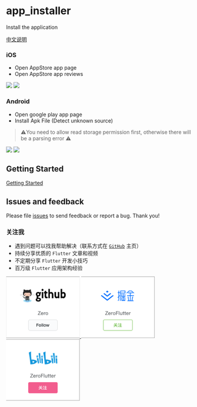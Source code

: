 # app_installer

Install the application

[中文说明](https://github.com/BytesZero/app_installer/tree/master/README_CN.md)

### iOS

* Open AppStore app page
* Open AppStore app reviews

 <img src="https://raw.githubusercontent.com/BytesZero/app_installer/develop/images/iOS_Go_Store.gif" width="220"/>
<img src="https://raw.githubusercontent.com/BytesZero/app_installer/develop/images/iOS_Review.gif" width="220"/>


### Android

* Open google play app page
* Install Apk File (Detect unknown source)
> ⚠️You need to allow read storage permission first, otherwise there will be a parsing error ⚠️

<img src="https://raw.githubusercontent.com/BytesZero/app_installer/develop/images/Android_Go_Store.gif" width="220"/>
<img src="https://raw.githubusercontent.com/BytesZero/app_installer/develop/images/install_apk.gif" width="220"/>


## Getting Started

[Getting Started](https://github.com/BytesZero/app_installer/tree/master/example)

## Issues and feedback

Please file [issues](https://github.com/BytesZero/app_installer/issues/new) to send feedback or report a bug. Thank you!

### 关注我

- 遇到问题可以找我帮助解决（联系方式在 [`GitHub`](https://github.com/BytesZero) 主页）
- 持续分享优质的 `Flutter` 文章和视频
- 不定期分享 `Flutter` 开发小技巧
- 百万级 `Flutter` 应用架构经验

<p>
  <a href="https://github.com/BytesZero">
    <img width="200" alt="github" src="https://raw.githubusercontent.com/BytesZero/BytesZero/main/images/follow/github_follow.png">
  </a>
  <a href="https://juejin.cn/user/764915820276439">
    <img width="200" alt="juejin" src="https://raw.githubusercontent.com/BytesZero/BytesZero/main/images/follow/juejin_follow.png">
  </a>
  <a href="https://space.bilibili.com/1698847208">
    <img width="200" alt="csdn" src="https://raw.githubusercontent.com/BytesZero/BytesZero/main/images/follow/bilibili_follow.png">
  </a>
</p>
